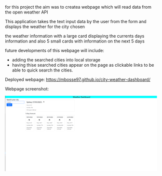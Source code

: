for this project the aim was to createa webpage which will read data from the open weather API

This application takes the text input data by the user from the form and displays the weather for the city chosen

the weather information with a large card displaying the currents days information and also 5 small cards with information on the next 5 days

future developments of this webpage will include:
- adding the searched cities into local storage
- having thise searched cities appear on the page as clickable links to be able to quick search the cities. 

Deployed webpage: https://mbosse97.github.io/city-weather-dashboard/ 

Webpage screenshot:

![Weather information for Sydney](./assets/images/page-demo.PNG)